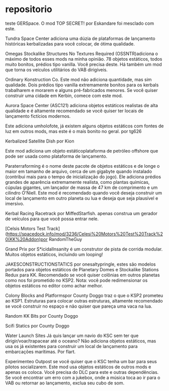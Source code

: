 # repositorio
teste
GERSpace. O mod TOP SECRET! por Eskandare foi mesclado com este.

Tundra Space Center adiciona uma dúzia de plataformas de lançamento históricas kerbalizadas para você colocar, de ótima qualidade.

Omegas Stockalike Structures No Textures Required (OSSNTR)adiciona o máximo de todos esses mods na minha opinião. 78 objetos estáticos, todos muito bonitos, prédios tipo vanilla. Você precisa deste. Há também um mod que torna os veículos utilitários do VAB dirigíveis.

Ordinary Konstruction Co. Este mod não adiciona quantidade, mas sim qualidade. Dois prédios tipo vanilla extremamente bonitos para os kerbals trabalharem e morarem e alguns pré-fabricados menores. Se você quiser construir uma cidade em Kerbin, comece com este mod.

Aurora Space Center (ASC121) adiciona objetos estáticos realistas de alta qualidade e é altamente recomendado se você quiser ter locais de lançamento fictícios modernos.

Este adiciona umholofote, já existem alguns objetos estáticos com fontes de luz em outros mods, mas este é o mais bonito no geral. por tg626

Kerbalized Satellite Dish por Kion

Este mod adiciona um objeto estáticoplataforma de petróleo offshore que pode ser usada como plataforma de lançamento.

Paraterraforming é o nome deste pacote de objetos estáticos e de longe o maior em tamanho de arquivo, cerca de um gigabyte quando instalado (contribui mais para o tempo de inicialização do jogo). Ele adiciona prédios grandes de aparência extremamente realista, como plantas químicas, cúpulas gigantes, um lançador de massa de 47 km de comprimento e um cilindro O'Niell. Este mod é recomendado quando você deseja construir um local de lançamento em outro planeta ou lua e deseja que seja plausível e imersivo.

Kerbal Racing Racetrack por MiffedStarfish. apenas construa um gerador de veículos para que você possa entrar nele.

[Celsis Motors Test Track](https://spacedock.info/mod/3236/Celesi%20Motors%20Test%20Track%20(KK%20Addon)por RandomTheGuy

Grand Prix por S*icidalInsanity é um construtor de pista de corrida modular. Muitos objetos estáticos, incluindo um looping!

JAKESCONSTRUCTIONSTATICS por onesaltypringle, estes são modelos portados para objetos estáticos de Planetary Domes e Stockalike Stations Redux para KK. Recomendado se você quiser colônias em outros planetas como nos foi prometido no KSP2. Nota: você pode redimensionar os objetos estáticos no editor como achar melhor.

Colony Blocks and Platformspor County Doggo traz o que o KSP2 prometeu ao KSP1. Estruturas para colocar outras estruturas, altamente recomendado se você construir no espaço e não quiser que pareça uma vaca na lua.

Random KK Bits por County Doggo

Scifi Statics por County Doggo

Water Launch Sites Já quis lançar um navio do KSC sem ter que dirigir/voar/trapacear até o oceano? Não adiciona objetos estáticos, mas usa os já existentes para construir um local de lançamento para embarcações marítimas. Por flart.

Experimenteo Outpost se você quiser que o KSC tenha um bar para seus pilotos socializarem. Este mod usa objetos estáticos de outros mods e apenas os coloca. Você precisa do DLC para este e outras dependências. Se você encontrar um erro com a jukebox, onde a música toca ao ir para o VAB ou retornar ao lançamento, exclua seu cubo de som.
